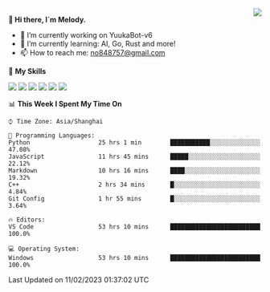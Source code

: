 <a href="#">
  <img align="right" src="https://github-readme-stats.vercel.app/api?username=melodyyuuka&count_private=true&show_icons=true" />
</a>

**👋 Hi there, I`m Melody.**

- 🔭 I’m currently working on YuukaBot-v6
- 🌱 I’m currently learning: AI, Go, Rust and more!
- 📫 How to reach me: no848757@gmail.com

🌟 **My Skills** 

![](https://img.shields.io/badge/-Python-3e74a2?style=flat-square&logo=Python&logoColor=fff)
![](https://img.shields.io/badge/-Java-007396?style=flat-square&logo=OpenJDK&logoColor=fff)
![](https://img.shields.io/badge/-Node.js-339933?style=flat-square&logo=Node.js&logoColor=fff)
![](https://img.shields.io/badge/-Git-f05032?style=flat-square&logo=git&logoColor=fff)
![](https://img.shields.io/badge/-PostgreSQL-4169e1?style=flat-square&logo=PostgreSQL&logoColor=fff)
![](https://img.shields.io/badge/-VSCode-007acc?style=flat-square&logo=Visual-Studio-Code&logoColor=fff)


<!--START_SECTION:waka-->
📊 **This Week I Spent My Time On** 

```text
⌚︎ Time Zone: Asia/Shanghai

💬 Programming Languages: 
Python                   25 hrs 1 min        ███████████░░░░░░░░░░░░░░   47.08% 
JavaScript               11 hrs 45 mins      █████░░░░░░░░░░░░░░░░░░░░   22.12% 
Markdown                 10 hrs 16 mins      ████░░░░░░░░░░░░░░░░░░░░░   19.32% 
C++                      2 hrs 34 mins       █░░░░░░░░░░░░░░░░░░░░░░░░   4.84% 
Git Config               1 hr 55 mins        █░░░░░░░░░░░░░░░░░░░░░░░░   3.64%

🔥 Editors: 
VS Code                  53 hrs 10 mins      █████████████████████████   100.0%

💻 Operating System: 
Windows                  53 hrs 10 mins      █████████████████████████   100.0%

```


 Last Updated on 11/02/2023 01:37:02 UTC
<!--END_SECTION:waka-->
